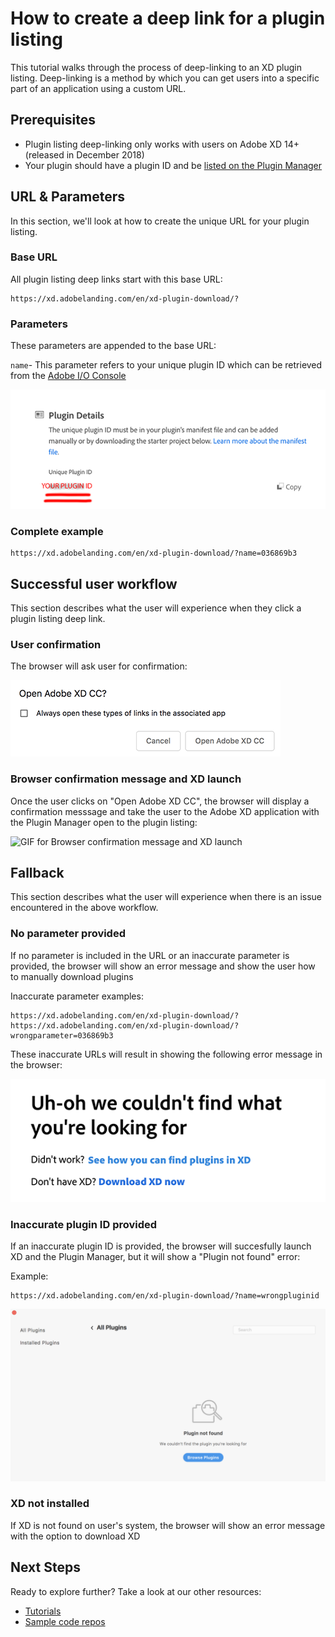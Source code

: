# How to create a deep link for a plugin listing

This tutorial walks through the process of deep-linking to an XD plugin listing. Deep-linking is a method by which you can get users into a specific part of an application using a custom URL.

## Prerequisites

- Plugin listing deep-linking only works with users on Adobe XD 14+ (released in December 2018)
- Your plugin should have a plugin ID and be [listed on the Plugin Manager](/distribution/how-to-submit-to-plugin-manager.md)

## URL & Parameters

In this section, we'll look at how to create the unique URL for your plugin listing.

### Base URL

All plugin listing deep links start with this base URL:

```
https://xd.adobelanding.com/en/xd-plugin-download/?
```

### Parameters

These parameters are appended to the base URL:

`name`- This parameter refers to your unique plugin ID which can be retrieved from the [Adobe I/O Console](https://console.adobe.io/projects)

![Console displaying plugin ID](/images/console.png)

### Complete example

```
https://xd.adobelanding.com/en/xd-plugin-download/?name=036869b3
```

## Successful user workflow

This section describes what the user will experience when they click a plugin listing deep link.

### User confirmation

The browser will ask user for confirmation:

![Open XD confirmation](/images/openxd.png)

### Browser confirmation message and XD launch

Once the user clicks on "Open Adobe XD CC", the browser will display a confirmation messsage and take the user to the Adobe XD application with the Plugin Manager open to the plugin listing:

![GIF for Browser confirmation message and XD launch](/images/deeplink.gif)  

## Fallback

This section describes what the user will experience when there is an issue encountered in the above workflow.

### No parameter provided

If no parameter is included in the URL or an inaccurate parameter is provided, the browser will show an error message and show the user how to manually download plugins  

Inaccurate parameter examples:
```
https://xd.adobelanding.com/en/xd-plugin-download/?
https://xd.adobelanding.com/en/xd-plugin-download/?wrongparameter=036869b3
```

These inaccurate URLs will result in showing the following error message in the browser:

![Inaccurate parameter](/images/inaccurateparam.png)

### Inaccurate plugin ID provided

If an inaccurate plugin ID is provided, the browser will succesfully launch XD and the Plugin Manager, but it will show a "Plugin not found" error:  

Example:
```
https://xd.adobelanding.com/en/xd-plugin-download/?name=wrongpluginid
```

![Plugin not found](/images/pluginnotfound.png)  

### XD not installed

If XD is not found on user's system, the browser will show an error message with the option to download XD

<!-- ![XD not found](/images/xdnotfound.png) -->

## Next Steps

Ready to explore further? Take a look at our other resources:

- [Tutorials](/tutorials)
- [Sample code repos](https://github.com/AdobeXD/plugin-samples)
